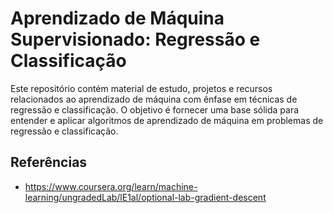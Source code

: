 # Aprendizado de Máquina Supervisionado: Regressão e Classificação

Este repositório contém material de estudo, projetos e recursos relacionados ao aprendizado de máquina com ênfase em técnicas de regressão e classificação. O objetivo é fornecer uma base sólida para entender e aplicar algoritmos de aprendizado de máquina em problemas de regressão e classificação.

## Referências

* https://www.coursera.org/learn/machine-learning/ungradedLab/lE1al/optional-lab-gradient-descent
